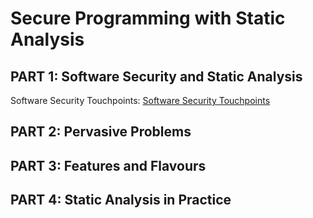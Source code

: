 # Secure Programming with Static Analysis

## PART 1: Software Security and Static Analysis

Software Security Touchpoints:
[Software Security Touchpoints](/brianlam38/Sec-Cheatsheets/raw/master/Resources/touchpoints.png)

## PART 2: Pervasive Problems

## PART 3: Features and Flavours

## PART 4: Static Analysis in Practice
